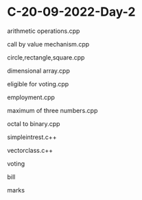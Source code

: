 # C-20-09-2022-Day-2
arithmetic operations.cpp

call by value mechanism.cpp

circle,rectangle,square.cpp

dimensional array.cpp

eligible for voting.cpp 

employment.cpp

maximum of three numbers.cpp

octal to binary.cpp

simpleintrest.c++

vectorclass.c++

voting

bill

marks
